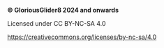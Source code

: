 **© GloriousGlider8 2024 and onwards**

Licensed under CC BY-NC-SA 4.0

https://creativecommons.org/licenses/by-nc-sa/4.0
